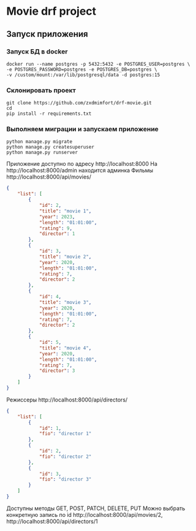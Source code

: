 # Movie drf project

## Запуск приложения
### Запуск БД в docker
```shell
docker run --name postgres -p 5432:5432 -e POSTGRES_USER=postgres \
-e POSTGRES_PASSWORD=postgres -e POSTGRES_DB=postgres \
-v /custom/mount:/var/lib/postgresql/data -d postgres:15
```
### Склонировать проект
```shell
git clone https://github.com/zxdmimfort/drf-movie.git
cd 
pip install -r requirements.txt
```
### Выполняем миграции и запускаем приложение
```shell
python manage.py migrate
python manage.py createsuperuser
python manage.py runserver
```
Приложение доступно по адресу http://localhost:8000
На http://localhost:8000/admin находится админка
Фильмы http://localhost:8000/api/movies/
```json
{
    "list": [
        {
            "id": 2,
            "title": "movie 1",
            "year": 2023,
            "length": "01:01:00",
            "rating": 9,
            "director": 1
        },
        {
            "id": 3,
            "title": "movie 2",
            "year": 2020,
            "length": "01:01:00",
            "rating": 7,
            "director": 2
        },
        {
            "id": 4,
            "title": "movie 3",
            "year": 2020,
            "length": "01:01:00",
            "rating": 7,
            "director": 2
        },
        {
            "id": 5,
            "title": "movie 4",
            "year": 2020,
            "length": "01:01:00",
            "rating": 7,
            "director": 3
        }
    ]
}
```
Режиссеры http://localhost:8000/api/directors/
```json
{
    "list": [
        {
            "id": 1,
            "fio": "director 1"
        },
        {
            "id": 2,
            "fio": "director 2"
        },
        {
            "id": 3,
            "fio": "director 3"
        }
    ]
}
```
Доступны методы GET, POST, PATCH, DELETE, PUT
Можно выбрать конкретную запись по id http://localhost:8000/api/movies/2, http://localhost:8000/api/directors/1
